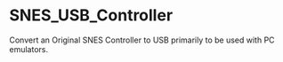 # SNES_USB_Controller
Convert an Original SNES Controller to USB primarily to be used with PC emulators.
